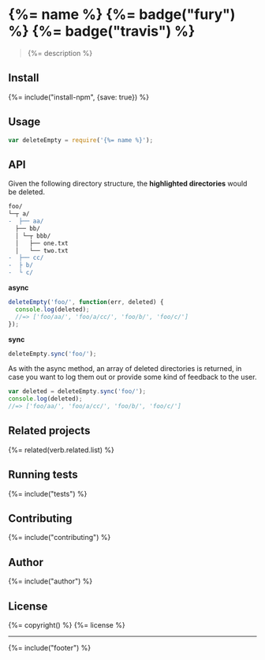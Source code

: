 # {%= name %} {%= badge("fury") %} {%= badge("travis") %}

> {%= description %}

## Install
{%= include("install-npm", {save: true}) %}

## Usage

```js
var deleteEmpty = require('{%= name %}');
```

## API

Given the following directory structure, the **highlighted directories** would be deleted.

```diff
foo/
└─┬ a/
-  ├── aa/
  ├── bb/
  │ └─┬ bbb/
  │   ├── one.txt
  │   └── two.txt
-  ├── cc/
-  ├ b/
-  └ c/
```

**async**

```js
deleteEmpty('foo/', function(err, deleted) {
  console.log(deleted);
  //=> ['foo/aa/', 'foo/a/cc/', 'foo/b/', 'foo/c/']
});
```

**sync**

```js
deleteEmpty.sync('foo/');
```

As with the async method, an array of deleted directories is returned, in case you want to log them out or provide some kind of feedback to the user.

```js
var deleted = deleteEmpty.sync('foo/');
console.log(deleted);
//=> ['foo/aa/', 'foo/a/cc/', 'foo/b/', 'foo/c/']
```

## Related projects
{%= related(verb.related.list) %}  

## Running tests
{%= include("tests") %}

## Contributing
{%= include("contributing") %}

## Author
{%= include("author") %}

## License
{%= copyright() %}
{%= license %}

***

{%= include("footer") %}
